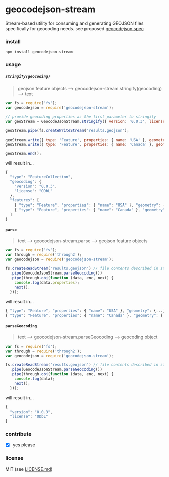 # geocodejson-stream

Stream-based utility for consuming and generating GEOJSON files specifically for 
geocoding needs. see proposed [geocodejson spec](https://github.com/yohanboniface/geocodejson-spec)

### install

`npm install geocodejson-stream`

### usage

##### `stringify(geocoding)`

> geojson feature objects --> geocodejson-stream.stringify(geocoding) --> text

```javascript
var fs = require('fs');
var geocodejson = require('geocodejson-stream');

// provide geocoding properties as the first parameter to stringify
var geoStream = GeocodeJsonStream.stringify({ version: '0.0.3', license: 'ODbL' });

geoStream.pipe(fs.createWriteStream('results.geojson');

geoStream.write({ type: 'Feature', properties: { name: 'USA' }, geometry: {...} });
geoStream.write({ type: 'Feature', properties: { name: 'Canada' }, geometry: {...} });

geoStream.end();
```

will result in...

```javascript
{
  "type": "FeatureCollection",
  "geocoding": {
    "version": "0.0.3",
    "license": "ODbL"
  },
  "features": [
    { "type": "Feature", "properties": { "name": "USA" }, "geometry": {...} },
    { "type": "Feature", "properties": { "name": "Canada" }, "geometry": {...} }
  ]
}
```

#### `parse`

> text --> geocodejson-stream.parse --> geojson feature objects

```javascript
var fs = require('fs');
var through = require('through2');
var geocodejson = require('geocodejson-stream');

fs.createReadStream('results.geojson') // file contents described in stringify documentation
  .pipe(GeocodeJsonStream.parseGeocoding())
  .pipe(through.obj(function (data, enc, next) {
    console.log(data.properties);
    next();
  }));
```

will result in...

```javascript
{ "type": "Feature", "properties": { "name": "USA" }, "geometry": {...} },
{ "type": "Feature", "properties": { "name": "Canada" }, "geometry": {...} }
```

#### `parseGeocoding`

> text --> geocodejson-stream.parseGeocoding --> geocoding object

```javascript
var fs = require('fs');
var through = require('through2');
var geocodejson = require('geocodejson-stream');

fs.createReadStream('results.geojson') // file contents described in stringify documentation
  .pipe(GeocodeJsonStream.parseGeocoding())
  .pipe(through.obj(function (data, enc, next) {
    console.log(data);
    next();
  }));
```

will result in...

```javascript
{
  "version": "0.0.3",
  "license": "ODbL"
}
```

### contribute

- [x] yes please

### license

MIT (see [LICENSE.md](LICENSE.md))

